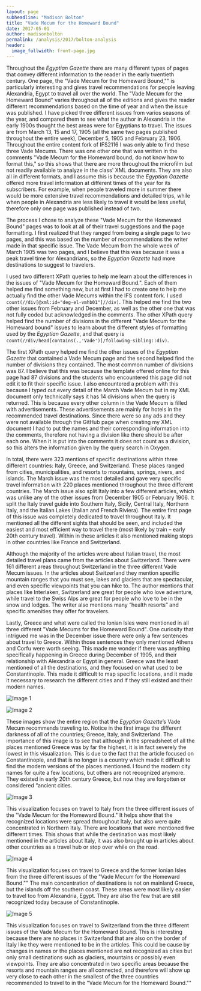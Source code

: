```yaml
---
layout: page
subheadline: "Madison Bolton"
title: "Vade Mecum for the Homeward Bound"
date: 2017-05-01
author: madisonbolton
permalink: /analysis/2017/bolton-analysis
header:
  image_fullwidth: front-page.jpg
---
```

Throughout the *Egyptian Gazette* there are many different types of pages that convey different information to the reader in the early twentieth century. One page, the "Vade Mecum for the Homeward Bound,"" is particularly interesting and gives travel recommendations for people leaving Alexandria, Egypt to travel all over the world. The "Vade Mecum for the Homeward Bound" varies throughout all of the editions and gives the reader different recommendations based on the time of year and when the issue was published. I have picked three different issues from varios seasons of the year, and compared them to see what the author in Alexandria in the early 1900s thought the best areas were for Egyptians to travel. The issues are from March 13, 15 and 17, 1905 (all the same two pages published throughout the entire week), December 5, 1905 and February 23, 1906. Throughout the entire content fork of IFS2116 I was only able to find these three Vade Mecums. There was one other one that was written in the comments "Vade Mecum for the Homeward bound, do not know how to format this," so this shows that there are more throughout the microfilm but not readily available to analyze in the class' XML documents. They are also all in different formats, and I assume this is because the *Egyptian Gazette* offered more travel information at different times of the year for its subscribers. For example, when people traveled more in summer there would be more extensive travel recommendations and detailed trips, while when people in Alexandria are less likely to travel it would be less useful, therefore only one page was published instead of two.

The process I chose to analyze these "Vade Mecum for the Homeward Bound" pages was to look at all of their travel suggestions and the page formatting. I first realized that they ranged from being a single page to two pages, and this was based on the number of recommendations the writer made in that specific issue. The Vade Mecum from the whole week of March 1905 was two pages, and I believe that this was because it was a peak travel time for Alexandrians, so the *Egyptian Gazette* had more destinations to suggest to travelers.

I used two different XPath queries to help me learn about the differences in the issues of "Vade Mecum for the Homeward Bound.". Each of them helped me find something new, but at first I had to create one to help me actually find the other Vade Mecums within the IFS content fork. I used `count(//div[@xml:id="deg-el-vmhb01"]//div)`. This helped me find the two other issues from February and December, as well as the other one that was not fully coded but acknowledged in the comments. The other XPath query helped find the number of divisions in the different "Vade Mecum for the Homeward bound" issues to learn about the different styles of formatting used by the *Egyptian Gazette*, and that query is `count(//div/head[contains(.,'Vade')]/following-sibling::div)`.

The first XPath query helped me find the other issues of the *Egyptian Gazette* that contained a Vade Mecum page and the second helped find the number of divisions they contained. The most common number of divisions was 87. I believe that this was because the template offered online for this page had 87 divisions and the students who encountered this page did not edit it to fit their specific issue. I also encountered a problem with this because I typed out every detail of the March Vade Mecum but in my XML document only technically says it has 14 divisions when the query is returned. This is because every other column in the Vade Mecum is filled with advertisements. These advertisements are mainly for hotels in the recommended travel destinations. Since there were so any ads and they were not available through the GitHub page when creating my XML document I had to put the names and their corresponding information into the comments, therefore not having a division like there should be after each one. When it is put into the comments it does not count as a division, so this alters the information given by the query search in Oxygen.

In total, there were 323 mentions of specific destinations within three different countries: Italy, Greece, and Switzerland. These places ranged from cities, municipalities, and resorts to mountains, springs, rivers, and islands. The March issue was the most detailed and gave very specific travel information with 220 places mentioned throughout the three different countries. The March issue also split Italy into a few different articles, which was unlike any of the other issues from December 1905 or February 1906. It split the Italy travel guide into Southern Italy, Sicily, Central Italy, Northern Italy, and the Italian Lakes (Italian and French Riviera). The entire first page of this issue was completely dedicated to travel throughout Italy. It mentioned all the different sights that should be seen, and included the easiest and most efficient way to travel there (most likely by train – early 20th century travel). Within in these articles it also mentioned making stops in other countries like France and Switzerland.

Although the majority of the articles were about Italian travel, the most detailed travel plans came from the articles about Switzerland. There were 161 different areas throughout Switzerland in the three different Vade Mecum issues. In the articles about Switzerland they mention specific mountain ranges that you must see, lakes and glaciers that are spectacular, and even specific viewpoints that you can hike to. The author mentions that places like Interlaken, Switzerland are great for people who love adventure, while travel to the Swiss Alps are great for people who love to be in the snow and lodges. The writer also mentions many “health resorts” and specific amenities they offer for travelers.

Lastly, Greece and what were called the Ionian Isles were mentioned in all three different "Vade Mecums for the Homeward Bound". One curiosity that intrigued me was in the December issue there were only a few sentences about travel to Greece. Within those sentences they only mentioned Athens and Corfu were worth seeing. This made me wonder if there was anything specifically happening in Greece during December of 1905, and their relationship with Alexandria or Egypt in general. Greece was the least mentioned of all the destinations, and they focused on what used to be Constantinople. This made it difficult to map specific locations, and it made it necessary to research the different cities and if they still existed and their modern names.

![Image 1](VadeMecumMentions.jpg)

![Image 2](VadeMecumTotalRegion.jpg)

These images show the entire region that the *Egyptian Gazette*’s Vade Mecum recommends traveling to. Notice in the first image the different darkness of all of the countries; Greece, Italy, and Switzerland. The importance of this image is to see that although in the spreadsheet of all the places mentioned Greece was by far the highest, it is in fact severely the lowest in this visualization. This is due to the fact that the article focused on Constantinople, and that is no longer is a country which made it difficult to find the modern versions of the places mentioned. I found the modern city names for quite a few locations, but others are not recognized anymore. They existed in early 20th century Greece, but now they are forgotten or considered “ancient cities.

![Image 3](VadeMecumItaly.jpg)

This visualization focuses on travel to Italy from the three different issues of the "Vade Mecum for the Homeward Bound." It helps show that the recognized locations were spread throughout Italy, but also were quite concentrated in Northern Italy. There are locations that were mentioned five different times. This shows that while the destination was most likely mentioned in the articles about Italy, it was also brought up in articles about other countries as a travel hub or stop over while on the road.

![Image 4](VadeMecumGreece.jpg)

This visualization focuses on travel to Greece and the former Ionian Isles from the three different issues of the "Vade Mecum for the Homeward Bound."" The main concentration of destinations is not on mainland Greece, but the islands off the southern coast. These areas were most likely easier to travel too from Alexandria, Egypt. They are also the few that are still recognized today because of Constantinople.

![Image 5](VadeMecumSwitzerland.jpg)

This visualization focuses on travel to Switzerland from the three different issues of the Vade Mecum for the Homeward Bound. This is interesting because there are no places in Switzerland that are also on the border of Italy like they were mentioned to be in the articles. This could be cause by changes in names or the places mentioned are not recognized as cities but only small destinations such as glaciers, mountains or possibly even viewpoints. They are also concentrated in two specific areas because the resorts and mountain ranges are all connected, and therefore will show up very close to each other in the smallest of the three countries recommended to travel to in the "Vade Mecum for the Homeward Bound.""
